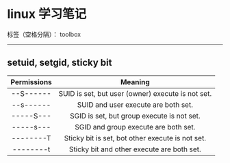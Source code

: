 ﻿# linux 学习笔记

标签（空格分隔）： toolbox

---

## setuid, setgid, sticky bit

| Permissions | Meaning |
| :-: | :-: |
| --S------	| SUID is set, but user (owner) execute is not set. |
| --s------	| SUID and user execute are both set. |
| -----S---	| SGID is set, but group execute is not set. |
| -----s---	| SGID and group execute are both set. |
| --------T	| Sticky bit is set, bot other execute is not set. |
| --------t	| Sticky bit and other execute are both set. |






